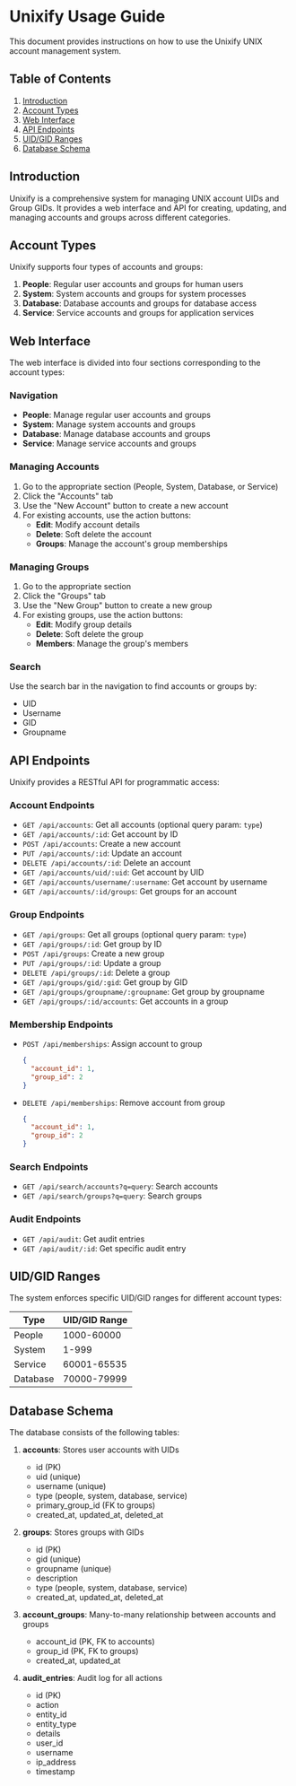 # Unixify Usage Guide

This document provides instructions on how to use the Unixify UNIX account management system.

## Table of Contents

1. [Introduction](#introduction)
2. [Account Types](#account-types)
3. [Web Interface](#web-interface)
4. [API Endpoints](#api-endpoints)
5. [UID/GID Ranges](#uidgid-ranges)
6. [Database Schema](#database-schema)

## Introduction

Unixify is a comprehensive system for managing UNIX account UIDs and Group GIDs. It provides a web interface and API for creating, updating, and managing accounts and groups across different categories.

## Account Types

Unixify supports four types of accounts and groups:

1. **People**: Regular user accounts and groups for human users
2. **System**: System accounts and groups for system processes
3. **Database**: Database accounts and groups for database access
4. **Service**: Service accounts and groups for application services

## Web Interface

The web interface is divided into four sections corresponding to the account types:

### Navigation

- **People**: Manage regular user accounts and groups
- **System**: Manage system accounts and groups
- **Database**: Manage database accounts and groups
- **Service**: Manage service accounts and groups

### Managing Accounts

1. Go to the appropriate section (People, System, Database, or Service)
2. Click the "Accounts" tab
3. Use the "New Account" button to create a new account
4. For existing accounts, use the action buttons:
   - **Edit**: Modify account details
   - **Delete**: Soft delete the account
   - **Groups**: Manage the account's group memberships

### Managing Groups

1. Go to the appropriate section
2. Click the "Groups" tab
3. Use the "New Group" button to create a new group
4. For existing groups, use the action buttons:
   - **Edit**: Modify group details
   - **Delete**: Soft delete the group
   - **Members**: Manage the group's members

### Search

Use the search bar in the navigation to find accounts or groups by:
- UID
- Username
- GID
- Groupname

## API Endpoints

Unixify provides a RESTful API for programmatic access:

### Account Endpoints

- `GET /api/accounts`: Get all accounts (optional query param: `type`)
- `GET /api/accounts/:id`: Get account by ID
- `POST /api/accounts`: Create a new account
- `PUT /api/accounts/:id`: Update an account
- `DELETE /api/accounts/:id`: Delete an account
- `GET /api/accounts/uid/:uid`: Get account by UID
- `GET /api/accounts/username/:username`: Get account by username
- `GET /api/accounts/:id/groups`: Get groups for an account

### Group Endpoints

- `GET /api/groups`: Get all groups (optional query param: `type`)
- `GET /api/groups/:id`: Get group by ID
- `POST /api/groups`: Create a new group
- `PUT /api/groups/:id`: Update a group
- `DELETE /api/groups/:id`: Delete a group
- `GET /api/groups/gid/:gid`: Get group by GID
- `GET /api/groups/groupname/:groupname`: Get group by groupname
- `GET /api/groups/:id/accounts`: Get accounts in a group

### Membership Endpoints

- `POST /api/memberships`: Assign account to group
  ```json
  {
    "account_id": 1,
    "group_id": 2
  }
  ```
- `DELETE /api/memberships`: Remove account from group
  ```json
  {
    "account_id": 1,
    "group_id": 2
  }
  ```

### Search Endpoints

- `GET /api/search/accounts?q=query`: Search accounts
- `GET /api/search/groups?q=query`: Search groups

### Audit Endpoints

- `GET /api/audit`: Get audit entries
- `GET /api/audit/:id`: Get specific audit entry

## UID/GID Ranges

The system enforces specific UID/GID ranges for different account types:

| Type     | UID/GID Range |
|----------|---------------|
| People   | 1000-60000    |
| System   | 1-999         |
| Service  | 60001-65535   |
| Database | 70000-79999   |

## Database Schema

The database consists of the following tables:

1. **accounts**: Stores user accounts with UIDs
   - id (PK)
   - uid (unique)
   - username (unique)
   - type (people, system, database, service)
   - primary_group_id (FK to groups)
   - created_at, updated_at, deleted_at

2. **groups**: Stores groups with GIDs
   - id (PK)
   - gid (unique)
   - groupname (unique)
   - description
   - type (people, system, database, service)
   - created_at, updated_at, deleted_at

3. **account_groups**: Many-to-many relationship between accounts and groups
   - account_id (PK, FK to accounts)
   - group_id (PK, FK to groups)
   - created_at, updated_at

4. **audit_entries**: Audit log for all actions
   - id (PK)
   - action
   - entity_id
   - entity_type
   - details
   - user_id
   - username
   - ip_address
   - timestamp